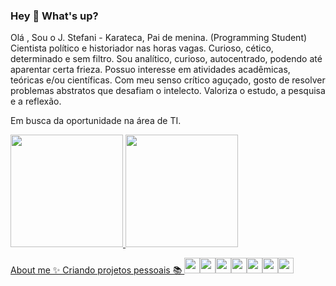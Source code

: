 ### Hey 👋 What's up?

 Olá , Sou o J. Stefani - Karateca, Pai de menina. (Programming Student) Cientista político e historiador nas horas vagas. Curioso, cético, determinado e sem filtro. Sou analítico, curioso, autocentrado, podendo até aparentar certa frieza. Possuo interesse em atividades acadêmicas, teóricas e/ou científicas. Com meu senso crítico aguçado, gosto de resolver problemas abstratos que desafiam o intelecto. Valoriza o estudo, a pesquisa e a reflexão.

Em busca da oportunidade na área de TI.  <div>
<a href="https://github.com/seu-usuário-aqui">
<img height="180em" src="https://github-readme-stats.vercel.app/api/top-langs/?username=jotastefani&layout=compact&langs_count=7&theme=dracula"/>
<img height="180em" src="https://github-readme-stats.vercel.app/api?username=jotastefani&show_icons=true&theme=dracula&include_all_commits=true&count_private=true"/>
</div>
About me ✨ Criando projetos pessoais 📚 
           <img height="25em" src="https://cdn.jsdelivr.net/gh/devicons/devicon/icons/javascript/javascript-original.svg" /><img height="25em" src="https://cdn.jsdelivr.net/gh/devicons/devicon/icons/nodejs/nodejs-original-wordmark.svg" /><img height="25em" src="https://cdn.jsdelivr.net/gh/devicons/devicon/icons/react/react-original.svg" /><img height="25em" src="https://cdn.jsdelivr.net/gh/devicons/devicon/icons/typescript/typescript-original.svg" /><img height="25em" src="https://cdn.jsdelivr.net/gh/devicons/devicon/icons/bash/bash-original.svg" /><img height="25em" src="https://cdn.jsdelivr.net/gh/devicons/devicon/icons/bootstrap/bootstrap-original.svg" /><img height="25em" src="https://cdn.jsdelivr.net/gh/devicons/devicon/icons/vscode/vscode-original.svg" />
          
          
          
          
          

           

          



           
          
          
          
